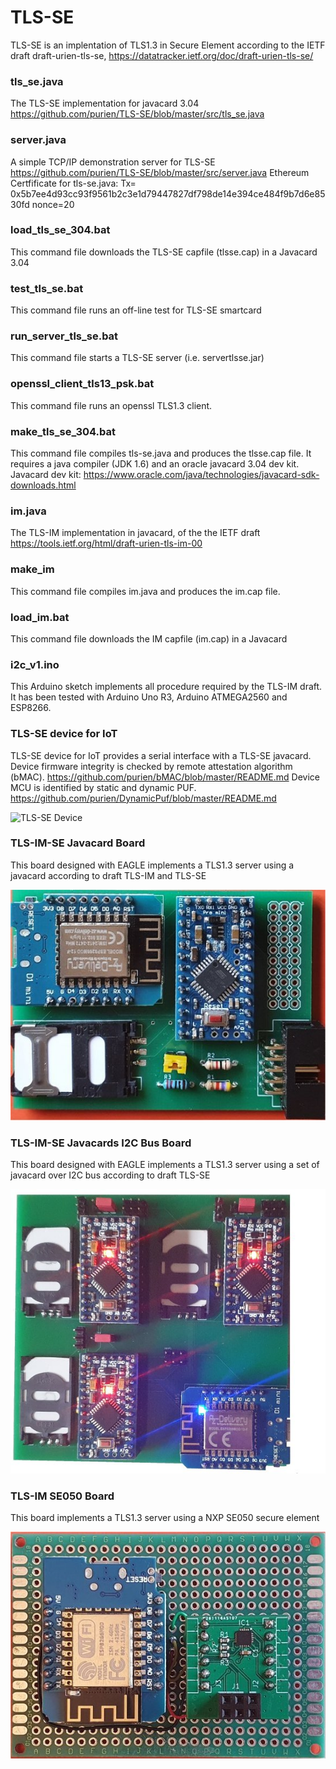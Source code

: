 # TLS-SE
TLS-SE is an implentation of TLS1.3 in Secure Element according to the IETF draft draft-urien-tls-se, https://datatracker.ietf.org/doc/draft-urien-tls-se/
### tls_se.java
The TLS-SE implementation for javacard 3.04
https://github.com/purien/TLS-SE/blob/master/src/tls_se.java
### server.java 
A simple TCP/IP demonstration server for TLS-SE
https://github.com/purien/TLS-SE/blob/master/src/server.java
Ethereum Certfificate for tls-se.java: Tx= 0x5b7ee4d93cc93f9561b2c3e1d79447827df798de14e394ce484f9b7d6e8530fd nonce=20
### load_tls_se_304.bat
This command file   downloads the TLS-SE capfile (tlsse.cap) in a Javacard 3.04
### test_tls_se.bat
This command file runs an off-line test for TLS-SE smartcard
### run_server_tls_se.bat
This command file  starts a TLS-SE server (i.e. servertlsse.jar)
### openssl_client_tls13_psk.bat
This command file runs an openssl TLS1.3 client.
### make_tls_se_304.bat
This command file compiles tls-se.java and produces the tlsse.cap file. 
It requires a java compiler (JDK 1.6) and an oracle javacard 3.04 dev kit.
Javacard dev kit: https://www.oracle.com/java/technologies/javacard-sdk-downloads.html
### im.java
The TLS-IM implementation in javacard, of the the IETF draft https://tools.ietf.org/html/draft-urien-tls-im-00
### make_im
This command file compiles im.java and produces the im.cap file. 
### load_im.bat
This command file downloads the IM capfile (im.cap) in a Javacard
### i2c_v1.ino
This Arduino sketch implements all procedure required by the TLS-IM draft. It has been tested with Arduino Uno R3, Arduino ATMEGA2560 and ESP8266.
### TLS-SE device for IoT
TLS-SE device for IoT provides a serial interface with a TLS-SE javacard. 
Device firmware integrity is checked by remote attestation algorithm (bMAC).
https://github.com/purien/bMAC/blob/master/README.md
Device MCU is identified by static and dynamic PUF.
https://github.com/purien/DynamicPuf/blob/master/README.md

![TLS-SE Device](https://github.com/purien/TLS-SE/blob/master/tls_se_device.jpg)

### TLS-IM-SE Javacard Board
This board designed with EAGLE implements a TLS1.3 server using a javacard according to draft TLS-IM and TLS-SE

![TLS-IM-SE Javacard Board](https://github.com/purien/TLS-SE/blob/master/tls-im-se-javacard_board.jpg)

### TLS-IM-SE Javacards I2C Bus Board
This board designed with EAGLE implements a TLS1.3 server using a set of javacard over I2C bus according to draft TLS-SE

![TLS-IM-SE Javacards I2C Board](https://github.com/purien/TLS-SE/blob/master/i2cgrid01s.jpg)

### TLS-IM SE050 Board
This board implements a TLS1.3 server using a NXP SE050 secure element

![TLS-IM SE050 Board](https://github.com/purien/TLS-SE/blob/master/tls-im_SE050_board.jpg)





